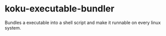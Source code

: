 koku-executable-bundler
=======================

Bundles a executable into a shell script and make it runnable on every linux system.
